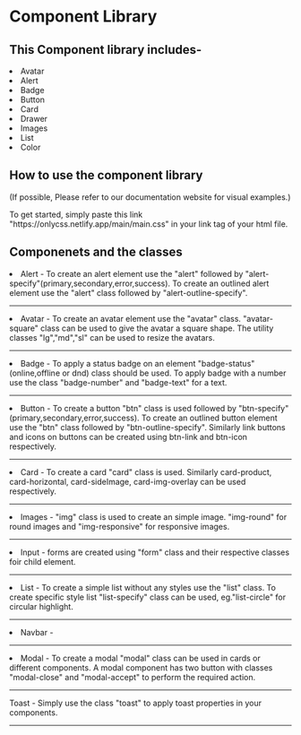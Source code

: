 
# Component Library
<h2>This Component library includes- </h2>
<li>Avatar</li>
<li>Alert
<li>Badge
<li>Button
<li>Card
<li>Drawer
<li>Images
<li>List
<li>Color
  
  <h2>How to use the component library</h2>
    <span>(If possible, Please refer to our documentation website for visual examples.)</span>
 <p>To get started, simply paste this link "https://onlycss.netlify.app/main/main.css" in your link tag of your html file.</p>
  
  <h2>Componenets and the classes</h2>
  <li>Alert - To create an alert element use the "alert" followed by "alert-specify"(primary,secondary,error,success). To create an outlined alert element use the "alert" class followed by "alert-outline-specify". 
    <hr>
  <li>Avatar - To create an avatar element use the "avatar" class. "avatar-square" class can be used to give the avatar a square shape. The utility classes "lg","md","sl" can be used to resize the avatars.
    <hr>
    <li>Badge - To apply a status badge on an element "badge-status"(online,offline or dnd) class should be used. To apply badge with a number use the class "badge-number" and "badge-text" for a text.
      <hr>
      <li>Button - To create a button "btn" class is used followed by "btn-specify"(primary,secondary,error,success). To create an outlined button element use the "btn" class followed by "btn-outline-specify". Similarly link buttons and icons on buttons can be created using btn-link and btn-icon respectively.
        <hr>
        <li>Card - To create a card "card" class is used. Similarly card-product, card-horizontal, card-sideImage, card-img-overlay can be used respectively.<hr>
        <li>Images - "img" class is used to create an simple image. "img-round" for round images and "img-responsive" for responsive images.<hr>
        <li>Input - forms are created using "form" class and their respective classes foir child element.<hr>
        <li>List - To create a simple list without any styles use the "list" class. To create specific style list "list-specify" class can be used, eg."list-circle" for circular highlight.<hr>
  <li>Navbar - 
    <hr>
  <li>Modal - To create a modal "modal" class can be used in cards or different components. A modal component has two button with classes "modal-close" and "modal-accept" to perform the required action.
    <hr
  <li>Toast - Simply use the class "toast" to apply toast properties in your components.
    <hr>
